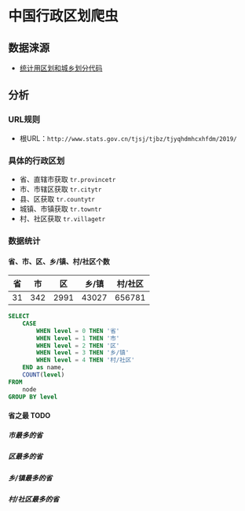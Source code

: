 # 中国行政区划爬虫

## 数据涞源

- [统计用区划和城乡划分代码](http://www.stats.gov.cn/tjsj/tjbz/tjyqhdmhcxhfdm/)

## 分析

### URL规则

- 根URL：`http://www.stats.gov.cn/tjsj/tjbz/tjyqhdmhcxhfdm/2019/`

### 具体的行政区划

- 省、直辖市获取
`tr.provincetr`
- 市、市辖区获取
`tr.citytr`
- 县、区获取
`tr.countytr`
- 城镇、市镇获取
`tr.towntr`
- 村、社区获取
`tr.villagetr`

### 数据统计

#### 省、市、区、乡/镇、村/社区个数

|省|市|区|乡/镇|村/社区|
|---|---|---|---|---|
|31|342|2991|43027|656781|

```sql
SELECT 
    CASE
        WHEN level = 0 THEN '省'
        WHEN level = 1 THEN '市'
        WHEN level = 2 THEN '区'
        WHEN level = 3 THEN '乡/镇'
        WHEN level = 4 THEN '村/社区'
    END as name,
    COUNT(level)
FROM
    node
GROUP BY level
```

#### 省之最 TODO

##### 市最多的省

##### 区最多的省

##### 乡/镇最多的省

##### 村/社区最多的省
